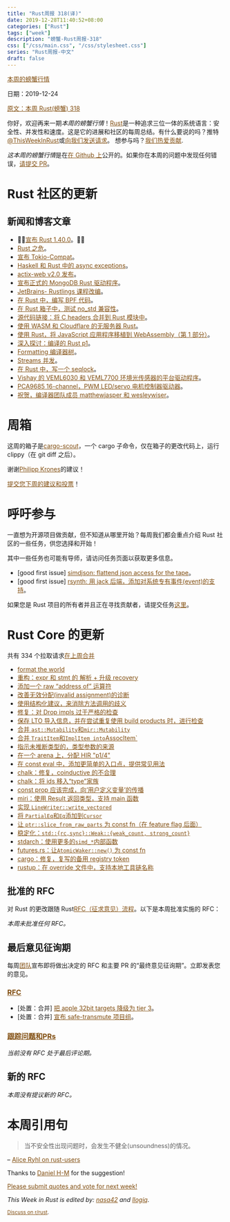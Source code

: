 ```yaml
---
title: "Rust周报 318(译)"
date: 2019-12-28T11:40:52+08:00
categories: ["Rust"]
tags: ["week"]
description: "螃蟹-Rust周报-318"
css: ["/css/main.css", "/css/stylesheet.css"]
series: "Rust周报-中文"
draft: false
---
```


<style>
a { color: #804d0f;}
</style>

[本周的螃蟹行情](https://this-week-in-rust.org/)

日期：2019-12-24

[原文：本周 Rust(螃蟹) 318](https://this-week-in-rust.org/blog/2019/12/24/this-week-in-rust-318/)

你好，欢迎再来一期*本周的螃蟹行情*！[Rust](http://rust-lang.org)是一种追求三位一体的系统语言：安全性、并发性和速度。这是它的进展和社区的每周总结。有什么要说的吗？推特[@ThisWeekInRust](https://twitter.com/ThisWeekInRust)或[向我们发送请求](https://github.com/cmr/this-week-in-rust)。 想参与吗？[我们热爱贡献](https://github.com/rust-lang/rust/blob/master/CONTRIBUTING.md).

*这本周的螃蟹行情*是在[在 Github 上](https://github.com/cmr/this-week-in-rust)公开的。如果你在本周的问题中发现任何错误，[请提交 PR](https://github.com/cmr/this-week-in-rust/pulls)。

# Rust 社区的更新

## 新闻和博客文章

- 🎈🎉[宣布 Rust 1.40.0](https://blog.rust-lang.org/2019/12/19/Rust-1.40.0.html)。🎉🎈
- [Rust 之危](http://cliffle.com/p/dangerust/)。
- [宣布 Tokio-Compat](https://tokio.rs/blog/2019-12-compat/)。
- [Haskell 和 Rust 中的 async exceptions](https://tech.fpcomplete.com/blog/async-exceptions-haskell-rust)。
- [actix-web v2.0 发布](https://github.com/actix/actix-web/releases/tag/web-v2.0.0)。
- [宣布正式的 MongoDB Rust 驱动程序](https://www.mongodb.com/blog/post/announcing-the-official-mongodb-rust-driver)。
- [JetBrains- Rustlings 课程改编](https://blog.jetbrains.com/blog/2019/12/19/rustlings-course-adaptation/)。
- [在 Rust 中，编写 BPF 代码](https://blog.redsift.com/labs/writing-bpf-code-in-rust/)。
- [在 Rust 箱子中，测试 no_std 兼容性](https://blog.dbrgn.ch/2019/12/24/testing-for-no-std-compatibility/)。
- [源代码链接：将 C headers 合并到 Rust 模块中](https://immunant.com/blog/2019/12/header_merging/)。
- [使用 WASM 和 Cloudflare 的无服务器 Rust](https://tech.fpcomplete.com/blog/serverless-rust-wasm-cloudflare)。
- [使用 Rust，将 JavaScript 应用程序移植到 WebAssembly（第 1 部分）](https://slowtec.de/posts/2019-12-20-porting-javascript-to-rust-part-1.html)。
- [深入探讨：编译的 Rust p1](https://blog.ryanlevick.com/down-the-stack-part-1/)。
- [Formatting 编译器树](https://blog.rust-lang.org/inside-rust/2019/12/23/formatting-the-compiler.html)。
- [Streams 并发](https://blog.yoshuawuyts.com/streams-concurrency/)。
- [在 Rust 中，写一个 seqlock](https://pitdicker.github.io/Writing-a-seqlock-in-Rust/)。
- [Vishay 的 VEML6030 和 VEML7700 环境光传感器的平台驱动程序](https://blog.eldruin.com/veml6030-ambient-light-sensor-driver-in-rust/)。
- [PCA9685 16-channel，PWM LED/servo 电机控制器驱动器](https://blog.eldruin.com/pca9685-pwm-led-servo-controller-driver-in-rust/)。
- [祝贺，编译器团队成员 matthewjasper 和 wesleywiser](https://blog.rust-lang.org/inside-rust/2019/12/19/jasper-and-wiser-full-members-of-compiler-team.html)。

# 周箱

这周的箱子是[cargo-scout](https://github.com/o0Ignition0o/cargo-scout)，一个 cargo 子命令，仅在箱子的更改代码上，运行 clippy（在 git diff 之后）。

谢谢[Philipp Krones](https://users.rust-lang.org/t/crate-of-the-week/2704/694)的建议！

[提交您下周的建议和投票][submit_crate]！

[submit_crate]: https://users.rust-lang.org/t/crate-of-the-week/2704

# 呼吁参与

一直想为开源项目做贡献，但不知道从哪里开始？每周我们都会重点介绍 Rust 社区的一些任务，供您选择和开始！

其中一些任务也可能有导师，请访问任务页面以获取更多信息。

- \[good first issue] [simdjson: flattend json access for the tape](https://github.com/simd-lite/simdjson-rs/issues/91)。
- \[good first issue] [rsynth: 用 jack 后端，添加对系统专有事件(event)的支持](https://github.com/PieterPenninckx/rsynth/issues/50)。

如果您是 Rust 项目的所有者并且正在寻找贡献者，请提交任务[这里][guidelines]。

[guidelines]: https://users.rust-lang.org/t/twir-call-for-participation/4821

# Rust Core 的更新

共有 334 个拉取请求[在上周合并][merged]

[merged]: https://github.com/search?q=is%3Apr+org%3Arust-lang+is%3Amerged+merged%3A2019-12-16..2019-12-23

- [format the world](https://github.com/rust-lang/rust/pull/67540)
- [重构：expr 和 stmt 的 解析 + 升级 recovery](https://github.com/rust-lang/rust/pull/66994)
- [添加一个 raw “address of” 运算符](https://github.com/rust-lang/rust/pull/64588)
- [改善无效分配(invalid assignment)的诊断](https://github.com/rust-lang/rust/pull/67538)
- [使用结构化建议，来消除方法调用的歧义](https://github.com/rust-lang/rust/pull/67127)
- [修复：对 Drop impls 过于严格的检查](https://github.com/rust-lang/rust/pull/67059)
- [保存 LTO 导入信息，并在尝试重复使用 build products 时，进行检查](https://github.com/rust-lang/rust/pull/67020)
- [合并 `ast::Mutability`和`mir::Mutability`](https://github.com/rust-lang/rust/pull/67355)
- [合并 `TraitItem`和`ImplItem into`AssocItem`](https://github.com/rust-lang/rust/pull/67131)
- [指示未推断类型的，类型参数的来源](https://github.com/rust-lang/rust/pull/67285)
- [在一个 arena 上，分配 HIR "p1/4"](https://github.com/rust-lang/rust/pull/66931)
- [在 const eval 中，添加更简单的入口点，提供常见用法](https://github.com/rust-lang/rust/pull/66877)
- [chalk：修复，coinductive 的不合理](https://github.com/rust-lang/chalk/pull/272)
- [chalk：将 ids 移入“type”家族](https://github.com/rust-lang/chalk/pull/309)
- [const prop 应该完成，向‘用户定义变量’的传播](https://github.com/rust-lang/rust/pull/67130)
- [miri：使用 Result 返回类型，支持 main 函数](https://github.com/rust-lang/miri/pull/1125)
- [实现 `LineWriter::write_vectored`](https://github.com/rust-lang/rust/pull/67270)
- [将 `PartialEq`和`Eq`添加到`Cursor`](https://github.com/rust-lang/rust/pull/67233)
- [让 `ptr::slice_from_raw_parts` 为 const fn（在 feature flag 后面）](https://github.com/rust-lang/rust/pull/67462)
- [稳定化：`std::{rc,sync}::Weak::{weak_count, strong_count}`](https://github.com/rust-lang/rust/pull/65778)
- [stdarch：使用更多的`simd_*`内部函数](https://github.com/rust-lang/stdarch/pull/790)
- [futures.rs：让`AtomicWaker::new()` 为 const fn](https://github.com/rust-lang/futures-rs/pull/2007)
- [cargo：修复，复写的备用 registry token](https://github.com/rust-lang/cargo/pull/7708)
- [rustup：在 override 文件中，支持本地工具链名称](https://github.com/rust-lang/rustup/pull/2141)

## 批准的 RFC

对 Rust 的更改跟随 Rust[RFC（征求意见）流程](https://github.com/rust-lang/rfcs#rust-rfcs)。以下是本周批准实施的 RFC：

_本周未批准任何 RFC。_

## 最后意见征询期

每周[团队](https://www.rust-lang.org/team.html)宣布即将做出决定的 RFC 和主要 PR 的“最终意见征询期”。立即发表您的意见。

### [RFC](https://github.com/rust-lang/rfcs/labels/final-comment-period)

- \[处置：合并] [把 apple 32bit targets 降级为 tier 3](https://github.com/rust-lang/rfcs/pull/2837)。
- \[处置：合并] [宣布 safe-transmute 项目组](https://github.com/rust-lang/rfcs/pull/2835)。

### [跟踪问题和PRs](https://github.com/rust-lang/rust/labels/final-comment-period)

_当前没有 RFC 处于最后评论期。_

## 新的 RFC

_本周没有提议新的 RFC。_

# 本周引用句

> 当不安全性出现问题时，会发生不健全(unsoundness)的情况。

– [Alice Ryhl on rust-users](https://users.rust-lang.org/t/learn-rust-the-dangerous-way-the-unsafe-first-tutorial/35806/39)

Thanks to [Daniel H-M](https://users.rust-lang.org/t/twir-quote-of-the-week/328/764) for the suggestion!

[Please submit quotes and vote for next week!](https://users.rust-lang.org/t/twir-quote-of-the-week/328)

_This Week in Rust is edited by: [nasa42](https://github.com/nasa42) and [llogiq](https://github.com/llogiq)._

<small>[Discuss on r/rust](https://www.reddit.com/r/rust/comments/egabxs/this_week_in_rust_318/).</small>
